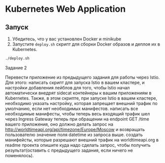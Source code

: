 # Kubernetes Web Application

## Запуск

1. Убедитесь, что у вас установлен Docker и minikube
2. Запустите `deploy.sh` скрипт для сборки Docker образов и деплоя их в Kubernetes.

```bash
./deploy.sh
```

Задание 2

Перевести приложение из предыдущего задания для работы через Istio. Для этого:
написать скрипт для запуска Istio в вашем кластере, и настройки добавления лейблов для того, чтобы Istio начал автоматически внедрят sidecat контейнеры к вашим приложениям в Kubernetes. Также, в этом скрипте, при запуске Istio в вашем кластере, необходимо указать настройку, которая запрещает внешний трафик по умолчанию, если нет необходимых манифестов.
написать все необходимые манифесты, чтобы теперь весь входящий трафик шел через Ingress Gateway
теперь при обращении на endpoint GET /time вашего приложения, оно должно делать запрос на http://worldtimeapi.org/api/timezone/Europe/Moscow и возвращать пользователю значение поля datetime из запроса выше.
создать манифейсты, которые разрешают внешний трафик на worldtimeapi.org
в readme проекта опишите куда надо сделать запрос, чтобы получить результат(оставить с предыдущего задания, если ничего не поменялось).
